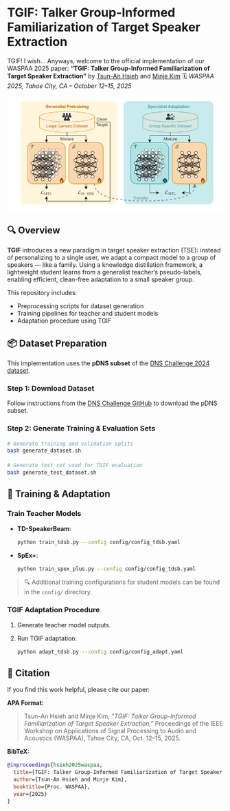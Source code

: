 # TGIF: Talker Group-Informed Familiarization of Target Speaker Extraction

TGIF! I wish... Anyways, welcome to the official implementation of our WASPAA 2025 paper:
**“TGIF: Talker Group-Informed Familiarization of Target Speaker Extraction”**
by [Tsun-An Hsieh](https://alexiehta.github.io/) and [Minje Kim](https://minjekim.com)
🗓️ *WASPAA 2025, Tahoe City, CA – October 12–15, 2025*

<div align="center">
  <img src="assets/overview.png" alt="TGIF Architecture" width="600"/>
</div>


##  🔍 Overview

**TGIF** introduces a new paradigm in target speaker extraction (TSE): instead of personalizing to a single user, we adapt a compact model to a group of speakers — like a family. Using a knowledge distillation framework, a lightweight student learns from a generalist teacher’s pseudo-labels, enabling efficient, clean-free adaptation to a small speaker group.

This repository includes:

* Preprocessing scripts for dataset generation
* Training pipelines for teacher and student models
* Adaptation procedure using TGIF


## 📦 Dataset Preparation

This implementation uses the **pDNS subset** of the [DNS Challenge 2024 dataset](https://github.com/microsoft/DNS-Challenge).

### Step 1: Download Dataset

Follow instructions from the [DNS Challenge GitHub](https://github.com/microsoft/DNS-Challenge) to download the pDNS subset.

### Step 2: Generate Training & Evaluation Sets

```bash
# Generate training and validation splits
bash generate_dataset.sh

# Generate test set used for TGIF evaluation
bash generate_test_dataset.sh
```


## 🚀 Training & Adaptation

### Train Teacher Models

* **TD-SpeakerBeam**:

  ```bash
  python train_tdsb.py --config config/config_tdsb.yaml
  ```
* **SpEx+**:

  ```bash
  python train_spex_plus.py --config config/config_tdsb.yaml
  ```

> 🔍 Additional training configurations for student models can be found in the `config/` directory.

### TGIF Adaptation Procedure

1. Generate teacher model outputs.
2. Run TGIF adaptation:

   ```bash
   python adapt_tdsb.py --config config/config_adapt.yaml
   ```


## 📖 Citation

If you find this work helpful, please cite our paper:

**APA Format:**

> Tsun-An Hsieh and Minje Kim,
> *"TGIF: Talker Group-Informed Familiarization of Target Speaker Extraction,"*
> Proceedings of the IEEE Workshop on Applications of Signal Processing to Audio and Acoustics (WASPAA),
> Tahoe City, CA, Oct. 12–15, 2025.

**BibTeX:**

```bibtex
@inproceedings{hsieh2025waspaa,
  title={TGIF: Talker Group-Informed Familiarization of Target Speaker Extraction},
  author={Tsun-An Hsieh and Minje Kim},
  booktitle={Proc. WASPAA},
  year={2025}
}
```